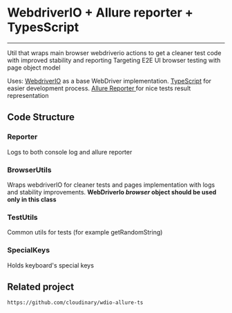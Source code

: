 # WebdriverIO + Allure reporter + TypesScript 
------------
Util that wraps main browser webdriverio actions to get a cleaner test code with improved stability and reporting
Targeting E2E UI browser testing with page object model

Uses:
[WebdriverIO](http://webdriver.io/ "WebdriverIO") as a base WebDriver implementation.
[TypeScript](https://www.typescriptlang.org/ "TypeScript") for easier development process.
[Allure Reporter ](https://github.com/webdriverio/wdio-allure-reporter "Allure Reporter ") for nice tests result representation

## Code Structure
### Reporter
Logs to both console log and allure reporter
### BrowserUtils
Wraps webdriverIO for cleaner tests and pages implementation with logs and stability improvements.
**WebDriverIo *browser* object should be used only in this class**
### TestUtils
Common utils for tests (for example getRandomString)
### SpecialKeys
Holds keyboard's special keys

## Related project
`https://github.com/cloudinary/wdio-allure-ts`

